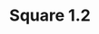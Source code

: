 ---
title: Square 1.2
date: 
draft: false

# descripcion
description : Argolla de plata cierre bisagra

materials: Plata 925

color: Plateado

dimensions: 1,2cm diam

code: 01-11-0491

type: "Aros"

categories: []

# Images
# first image will be shown in the product page
images:
  # - image: "images/path_to_image"
  # La ubicacion de las imagenes es imagenes/Aros/Aros.Argollas/01-11-0491-square-1.2
  - image: "./images/aros/argollas/01-11-0491_a.JPG"
---